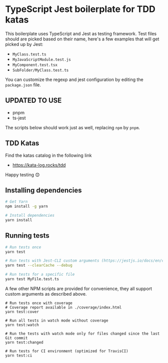 # TypeScript Jest boilerplate for TDD katas

This boilerplate uses TypeScript and Jest as testing framework.
Test files should are picked based on their name, here's a few examples that will get picked up by Jest:

- `MyClass.test.ts`
- `MyJavaScriptModule.test.js`
- `MyComponent.test.tsx`
- `SubFolder/MyClass.test.ts`

You can customize the regexp and jest configuration by editing the `package.json` file.

## UPDATED TO USE

- pnpm
- ts-jest

The scripts below should work just as well, replacing `npm` by `pnpm`.

## TDD Katas

Find the katas catalog in the following link

- https://kata-log.rocks/tdd

Happy testing 😊

## Installing dependencies

```bash
# Get Yarn
npm install -g yarn

# Install dependencies
yarn install
```

## Running tests

```bash
# Run tests once
yarn test

# Run tests with Jest-CLI custom arguments (https://jestjs.io/docs/en/cli.html)
yarn test --clearCache --debug

# Run tests for a specific file
yarn test MyFile.test.ts
```

A few other NPM scripts are provided for convenience, they all support custom arguments as described above.

```
# Run tests once with coverage
# Coverage report available in ./coverage/index.html
yarn test:cover

# Run all tests in watch mode without coverage
yarn test:watch

# Run the tests with watch mode only for files changed since the last Git commit
yarn test:changed

# Run tests for CI environment (optimized for TravisCI)
yarn test:ci
```